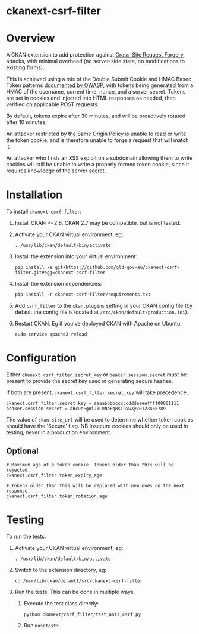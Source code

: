 ckanext-csrf-filter
===================

Overview
========
A CKAN extension to add protection against [Cross-Site Request Forgery](https://owasp.org/www-community/attacks/csrf)
attacks, with minimal overhead (no server-side state, no modifications to existing forms).

This is achieved using a mix of the Double Submit Cookie and HMAC Based Token
patterns [documented by OWASP](https://cheatsheetseries.owasp.org/cheatsheets/Cross-Site_Request_Forgery_Prevention_Cheat_Sheet.html),
with tokens being generated from a HMAC of the username, current time, nonce, and a server secret.
Tokens are set in cookies and injected into HTML responses as needed, then verified
on applicable POST requests.

By default, tokens expire after 30 minutes, and will be proactively rotated after 10 minutes.

An attacker restricted by the Same Origin Policy is unable to read or write
the token cookie, and is therefore unable to forge a request that will match it.

An attacker who finds an XSS exploit on a subdomain allowing them to write cookies
will still be unable to write a properly formed token cookie, since it requires
knowledge of the server secret.

Installation
============

To install ``ckanext-csrf-filter``:

1. Install CKAN >=2.8. CKAN 2.7 may be compatible, but is not tested.

1. Activate your CKAN virtual environment, eg:

    ```
    . /usr/lib/ckan/default/bin/activate
    ```

1. Install the extension into your virtual environment:

    ```
    pip install -e git+https://github.com/qld-gov-au/ckanext-csrf-filter.git#egg=ckanext-csrf-filter
    ```

1. Install the extension dependencies:

    ```
    pip install -r ckanext-csrf-filter/requirements.txt
    ```

1. Add ``csrf_filter`` to the ``ckan.plugins`` setting in
your CKAN config file (by default the config file is located at
``/etc/ckan/default/production.ini``).

1. Restart CKAN. Eg if you've deployed CKAN with Apache on Ubuntu:

    ```
    sudo service apache2 reload
    ```

Configuration
=============

Either `ckanext.csrf_filter.secret_key` or `beaker.session.secret` must be present
to provide the secret key used in generating secure hashes.

If both are present, `ckanext.csrf_filter.secret_key` will take precedence.

    ckanext.csrf_filter.secret_key = aaaabbbbccccddddeeeeffff00001111
    beaker.session.secret = aBcDeFgHiJkLmNoPqRsTuVwXyZ0123456789

The value of `ckan.site_url` will be used to determine whether token cookies
should have the 'Secure' flag. NB Insecure cookies should only be used in testing,
never in a production environment.

Optional
--------

    # Maximum age of a token cookie. Tokens older than this will be rejected.
    ckanext.csrf_filter.token_expiry_age

    # Tokens older than this will be replaced with new ones on the next response.
    ckanext.csrf_filter.token_rotation_age


Testing
=======

To run the tests:

1. Activate your CKAN virtual environment, eg:

    ```
    . /usr/lib/ckan/default/bin/activate
    ```

1. Switch to the extension directory, eg:

    ```
    cd /usr/lib/ckan/default/src/ckanext-csrf-filter
    ```

1. Run the tests. This can be done in multiple ways.

    1. Execute the test class directly:

        ```
        python ckanext/csrf_filter/test_anti_csrf.py
        ```

    1. Run ``nosetests``
